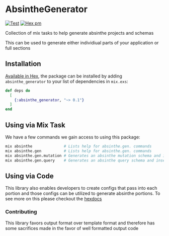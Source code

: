 AbsintheGenerator
===

[![Test](https://github.com/MikaAK/absinthe_generator/actions/workflows/test-actions.yml/badge.svg)](https://github.com/MikaAK/absinthe_generator/actions/workflows/test-actions.yml)
[![Hex pm](http://img.shields.io/hexpm/v/absinthe_generator.svg?style=flat)](https://hex.pm/packages/absinthe_generator)

Collection of mix tasks to help generate absinthe
projects and schemas

This can be used to generate either individiual parts
of your application or full sections

## Installation

[Available in Hex](https://hex.pm/packages/absinthe_generator), the package can be installed
by adding `absinthe_generator` to your list of dependencies in `mix.exs`:

```elixir
def deps do
  [
    {:absinthe_generator, "~> 0.1"}
  ]
end
```

## Using via Mix Task
We have a few commands we gain access to using this package:

```bash
mix absinthe              # Lists help for absinthe.gen. commands
mix absinthe.gen          # Lists help for absinthe.gen. commands
mix absinthe.gen.mutation # Generates an absinthe mutation schema and inserts the record in the base schema.ex
mix absinthe.gen.query    # Generates an absinthe query schema and inserts the record in the base schema.ex
```

## Using via Code
This library also enables developers to create configs that pass into each portion
and those configs can be utilized to generate absinthe portions. To see more on this
please checkout the [hexdocs](https://hex.pm/packages/absinthe_generator)


### Contributing
This library favors output format over template format and
therefore has some sacrifices made in the favor of well formatted output code
